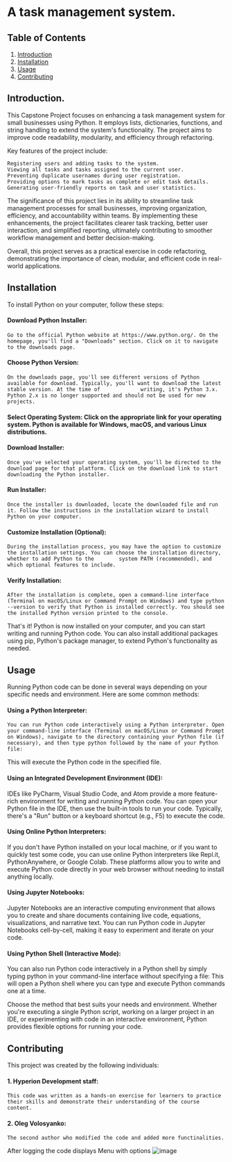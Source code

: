 # A task management system.
## Table of Contents

1. [Introduction](#introduction)
2. [Installation](#installation)
3. [Usage](#usage)
4. [Contributing](#contributing)


## Introduction. 
This Capstone Project focuses on enhancing a task management system for small businesses using Python. It employs lists, dictionaries, functions, and string handling to extend the system's functionality. The project aims to improve code readability, modularity, and efficiency through refactoring.

Key features of the project include:

    Registering users and adding tasks to the system.
    Viewing all tasks and tasks assigned to the current user.
    Preventing duplicate usernames during user registration.
    Providing options to mark tasks as complete or edit task details.
    Generating user-friendly reports on task and user statistics.

The significance of this project lies in its ability to streamline task management processes for small businesses, improving organization, efficiency, and accountability within teams. By implementing these enhancements, the project facilitates clearer task tracking, better user interaction, and simplified reporting, ultimately contributing to smoother workflow management and better decision-making.

Overall, this project serves as a practical exercise in code refactoring, demonstrating the importance of clean, modular, and efficient code in real-world applications.

## Installation
To install Python on your computer, follow these steps:

#### Download Python Installer:
    Go to the official Python website at https://www.python.org/. On the homepage, you'll find a "Downloads" section. Click on it to navigate to the downloads page.

#### Choose Python Version:
    On the downloads page, you'll see different versions of Python available for download. Typically, you'll want to download the latest stable version. At the time of             writing, it's Python 3.x. Python 2.x is no longer supported and should not be used for new projects.
#### Select Operating System:    Click on the appropriate link for your operating system. Python is available for Windows, macOS, and various Linux distributions.

#### Download Installer:
    Once you've selected your operating system, you'll be directed to the download page for that platform. Click on the download link to start downloading the Python installer.

#### Run Installer:
    Once the installer is downloaded, locate the downloaded file and run it. Follow the instructions in the installation wizard to install Python on your computer.

#### Customize Installation (Optional):
    During the installation process, you may have the option to customize the installation settings. You can choose the installation directory, whether to add Python to the        system PATH (recommended), and which optional features to include.

#### Verify Installation:
    After the installation is complete, open a command-line interface (Terminal on macOS/Linux or Command Prompt on Windows) and type python --version to verify that Python is installed correctly. You should see the installed Python version printed to the console.

That's it! Python is now installed on your computer, and you can start writing and running Python code. You can also install additional packages using pip, Python's package manager, to extend Python's functionality as needed.
## Usage
Running Python code can be done in several ways depending on your specific needs and environment. Here are some common methods:

#### Using a Python Interpreter:
    You can run Python code interactively using a Python interpreter. Open your command-line interface (Terminal on macOS/Linux or Command Prompt on Windows), navigate to the directory containing your Python file (if necessary), and then type python followed by the name of your Python file:
This will execute the Python code in the specified file.

#### Using an Integrated Development Environment (IDE):
IDEs like PyCharm, Visual Studio Code, and Atom provide a more feature-rich environment for writing and running Python code. You can open your Python file in the IDE, then use the built-in tools to run your code. Typically, there's a "Run" button or a keyboard shortcut (e.g., F5) to execute the code.

#### Using Online Python Interpreters:
If you don't have Python installed on your local machine, or if you want to quickly test some code, you can use online Python interpreters like Repl.it, PythonAnywhere, or Google Colab. These platforms allow you to write and execute Python code directly in your web browser without needing to install anything locally.

#### Using Jupyter Notebooks:
Jupyter Notebooks are an interactive computing environment that allows you to create and share documents containing live code, equations, visualizations, and narrative text. You can run Python code in Jupyter Notebooks cell-by-cell, making it easy to experiment and iterate on your code.

#### Using Python Shell (Interactive Mode):
You can also run Python code interactively in a Python shell by simply typing python in your command-line interface without specifying a file:
This will open a Python shell where you can type and execute Python commands one at a time.

Choose the method that best suits your needs and environment. Whether you're executing a single Python script, working on a larger project in an IDE, or experimenting with code in an interactive environment, Python provides flexible options for running your code.
## Contributing
This project was created by the following individuals:
#### 1. Hyperion Development staff:
    This code was written as a hands-on exercise for learners to practice their skills and demonstrate their understanding of the course content.
#### 2. Oleg Volosyanko:
    The second author who modified the code and added more functinalities.
After logging the code displays Menu with options
![image](https://github.com/OV23100009894/finalCapstone/assets/154207040/cda223cb-7dd9-4fb7-877d-324400f86e28)


